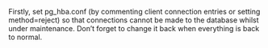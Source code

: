 Firstly, set pg_hba.conf (by commenting client connection entries or setting method=reject) so that connections cannot be made to the database whilst under maintenance. Don’t forget to change it back when everything is back to normal.

